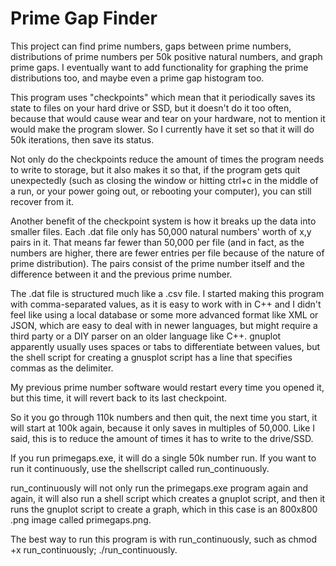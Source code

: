# Prime Gap Finder

This project can find prime numbers, gaps between prime numbers, distributions of prime numbers per 50k positive natural numbers, and graph prime gaps. I eventually want to add functionality for graphing the prime distributions too, and maybe even a prime gap histogram too. 

This program uses "checkpoints" which mean that it periodically saves its state to files on your hard drive or SSD, but it doesn't do it too often, because that would cause wear and tear on your hardware, not to mention it would make the program slower. So I currently have it set so that it will do 50k iterations, then save its status.

Not only do the checkpoints reduce the amount of times the program needs to write to storage, but it also makes it so that, if the program gets quit unexpectedly (such as closing the window or hitting ctrl+c in the middle of a run, or your power going out, or rebooting your computer), you can still recover from it.

Another benefit of the checkpoint system is how it breaks up the data into smaller files. Each .dat file only has 50,000 natural numbers' worth of x,y pairs in it. That means far fewer than 50,000 per file (and in fact, as the numbers are higher, there are fewer entries per file because of the nature of prime distribution). The pairs consist of the prime number itself and the difference between it and the previous prime number.

The .dat file is structured much like a .csv file. I started making this program with comma-separated values, as it is easy to work with in C++ and I didn't feel like using a local database or some more advanced format like XML or JSON, which are easy to deal with in newer languages, but might require a third party or a DIY parser on an older language like C++. gnuplot apparently usually uses spaces or tabs to differentiate between values, but the shell script for creating a gnusplot script has a line that specifies commas as the delimiter. 

My previous prime number software would restart every time you opened it, but this time, it will revert back to its last checkpoint.

So it you go through 110k numbers and then quit, the next time you start, it will start at 100k again, because it only saves in multiples of 50,000. Like I said, this is to reduce the amount of times it has to write to the drive/SSD.

If you run primegaps.exe, it will do a single 50k number run. If you want to run it continuously, use the shellscript called run_continuously.

run_continuously will not only run the primegaps.exe program again and again, it will also run a shell script which creates a gnuplot script, and then it runs the gnuplot script to create a graph, which in this case is an 800x800 .png image called primegaps.png.

The best way to run this program is with run_continuously, such as chmod +x run_continuously; ./run_continuously. 


